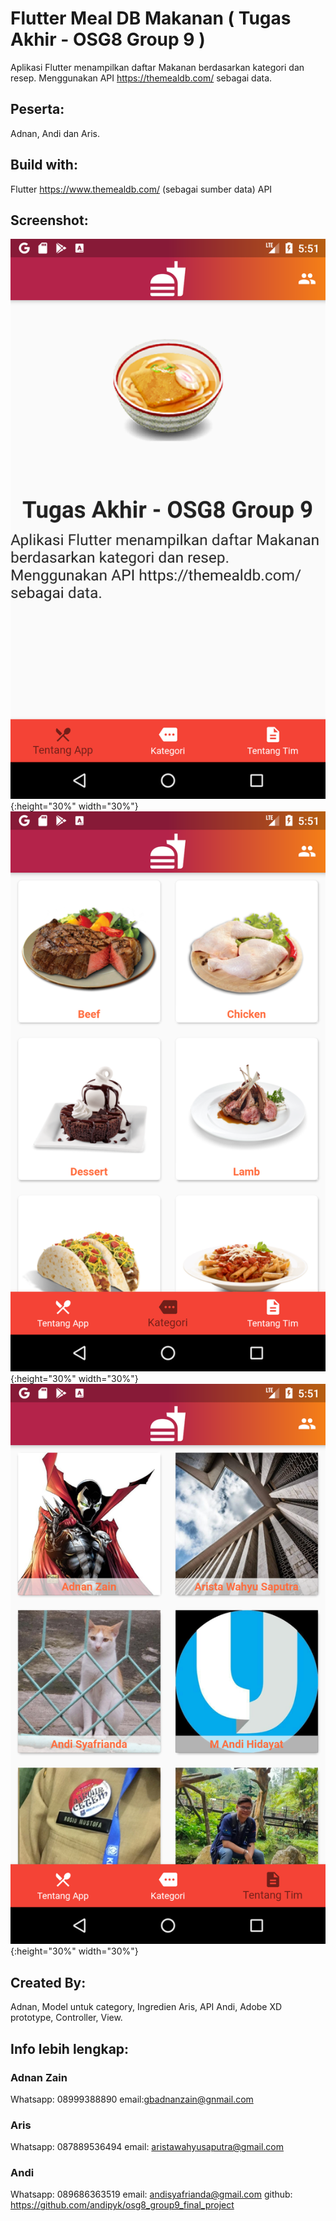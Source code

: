 # Flutter Meal DB Makanan ( Tugas Akhir - OSG8 Group 9 )
Aplikasi Flutter menampilkan daftar Makanan berdasarkan kategori dan resep.
Menggunakan API https://themealdb.com/ sebagai data.

## Peserta:
Adnan, Andi dan Aris.

## Build with:
Flutter
https://www.themealdb.com/ (sebagai sumber data)
API


## Screenshot:
![Alt img](/screenshots/01.png "screenshots 01"){:height="30%" width="30%"}
![Alt img](/screenshots/02.png "screenshots 02"){:height="30%" width="30%"}
![Alt img](/screenshots/03.png "screenshots 03"){:height="30%" width="30%"}



## Created By:
Adnan, Model untuk category, Ingredien
Aris, API 
Andi, Adobe XD prototype, Controller, View.

## Info lebih lengkap:

### Adnan Zain
Whatsapp: 08999388890
email:gbadnanzain@gnmail.com

### Aris
Whatsapp: 087889536494
email: aristawahyusaputra@gmail.com

### Andi
Whatsapp: 089686363519
email: andisyafrianda@gmail.com
github: https://github.com/andipyk/osg8_group9_final_project

